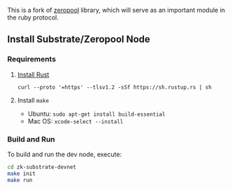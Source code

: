 This is a fork of [zeropool](https://github.com/zeropoolnetwork/zeropool-substrate) library, which will serve as an important module in the ruby protocol. 

## Install Substrate/Zeropool Node

### Requirements

1. [Install Rust](https://www.rust-lang.org/tools/install)

   `curl --proto '=https' --tlsv1.2 -sSf https://sh.rustup.rs | sh`
   
2. Install `make`

   * Ubuntu: `sudo apt-get install build-essential`
   * Mac OS: `xcode-select --install`

### Build and Run

To build and run the dev node, execute:

```bash
cd zk-substrate-devnet
make init
make run
```

